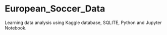 # European_Soccer_Data
Learning data analysis using Kaggle database, SQLITE, Python and Jupyter Notebook.
